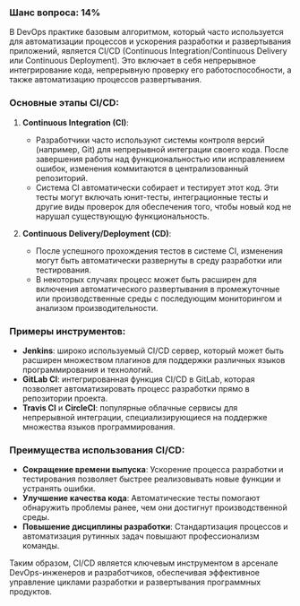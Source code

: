 ### Шанс вопроса: 14%

В DevOps практике базовым алгоритмом, который часто используется для автоматизации процессов и ускорения разработки и развертывания приложений, является CI/CD (Continuous Integration/Continuous Delivery или Continuous Deployment). Это включает в себя непрерывное интегрирование кода, непрерывную проверку его работоспособности, а также автоматизацию процессов развертывания.

### Основные этапы CI/CD:
1. **Continuous Integration (CI)**:
   - Разработчики часто используют системы контроля версий (например, Git) для непрерывной интеграции своего кода. После завершения работы над функциональностью или исправлением ошибок, изменения коммитаются в централизованный репозиторий.
   - Система CI автоматически собирает и тестирует этот код. Эти тесты могут включать юнит-тесты, интеграционные тесты и другие виды проверок для обеспечения того, чтобы новый код не нарушал существующую функциональность.

2. **Continuous Delivery/Deployment (CD)**:
   - После успешного прохождения тестов в системе CI, изменения могут быть автоматически развернуты в среду разработки или тестирования.
   - В некоторых случаях процесс может быть расширен для включения автоматического развертывания в промежуточные или производственные среды с последующим мониторингом и анализом производительности.

### Примеры инструментов:
- **Jenkins**: широко используемый CI/CD сервер, который может быть расширен множеством плагинов для поддержки различных языков программирования и технологий.
- **GitLab CI**: интегрированная функция CI/CD в GitLab, которая позволяет автоматизировать процесс разработки прямо в репозитории проекта.
- **Travis CI** и **CircleCI**: популярные облачные сервисы для непрерывной интеграции, специализирующиеся на поддержке множества языков программирования.

### Преимущества использования CI/CD:
- **Сокращение времени выпуска**: Ускорение процесса разработки и тестирования позволяет быстрее реализовывать новые функции и устранять ошибки.
- **Улучшение качества кода**: Автоматические тесты помогают обнаружить проблемы ранее, чем они достигнут производственной среды.
- **Повышение дисциплины разработки**: Стандартизация процессов и автоматизация рутинных задач повышают профессионализм команды.

Таким образом, CI/CD является ключевым инструментом в арсенале DevOps-инженеров и разработчиков, обеспечивая эффективное управление циклами разработки и развертывания программных продуктов.